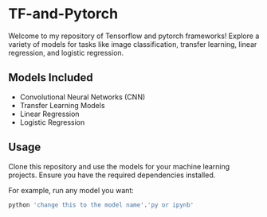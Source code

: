# TF-and-Pytorch
Welcome to my repository of Tensorflow and pytorch frameworks! Explore a variety of models for tasks like image classification, transfer learning, linear regression, and logistic regression.

## Models Included

- Convolutional Neural Networks (CNN)
- Transfer Learning Models
- Linear Regression
- Logistic Regression

## Usage

Clone this repository and use the models for your machine learning projects. Ensure you have the required dependencies installed.

For example, run any model you want:

```bash
python 'change this to the model name'.'py or ipynb'
